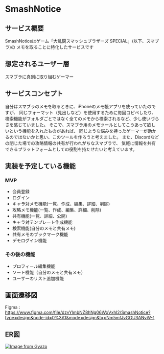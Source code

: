 # SmashNotice

## サービス概要
SmashNoticeはゲーム「大乱闘スマッシュブラザーズ SPECIAL」(以下、スマブラ)の
メモを取ることに特化したサービスです

## 想定されるユーザー層
スマブラに真剣に取り組むゲーマー

## サービスコンセプト
自分はスマブラのメモを取るときに、iPhoneのメモ帳アプリを使っていたのですが、
同じフォーマット（見出しなど）を使用するために毎回コピペしたり、
検索機能がフォルダごとではなく全てのメモから検索されるなど、少し使いづらさを感じていました。
そこで、スマブラ用のメモツールとしてこうあって欲しいという機能を入れたものがあれば、
同じような悩みを持ったゲーマーが助かるのではないかと思い、このツールを作ろうと考えました。
また、Discordなどの閉じた場での攻略情報の共有が行われがちなスマブラで、
気軽に情報を共有できるプラットフォームとしての役割を持たせたいと考えています。

## 実装を予定している機能
### MVP
* 会員登録
* ログイン
* キャラ対メモ機能(一覧、作成、編集、詳細、削除)
* 攻略メモ機能(一覧、作成、編集、詳細、削除)
* 共有機能(一覧、詳細、公開)
* キャラ対テンプレート作成機能
* 検索機能(自分のメモと共有メモ)
* 共有メモのブックマーク機能
* デモログイン機能

### その後の機能
* プロフィール編集機能
* ソート機能（自分のメモと共有メモ）
* ユーザーのリスト追加機能

## 画面遷移図
Figma : https://www.figma.com/file/dzvYlmbNZ8hNg06WxVxhI2/SmashNotice?type=design&node-id=0%3A1&mode=design&t=pNm5mfJvGOU3ANvW-1

## ER図
[![Image from Gyazo](https://i.gyazo.com/3b94fce3695866f82e24286b5aef292c.png)](https://gyazo.com/3b94fce3695866f82e24286b5aef292c)